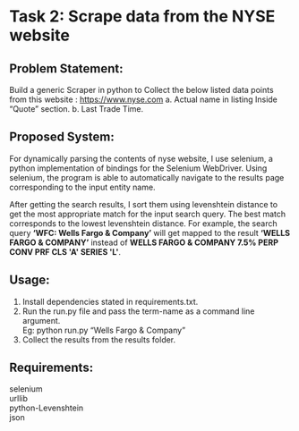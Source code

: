 # Task 2: Scrape data from the NYSE website


## Problem Statement:

Build a generic Scraper in python to Collect the below listed data points from this website : https://www.nyse.com
a. Actual name in listing Inside “Quote” section.
b. Last Trade Time.
 

## Proposed System:

For dynamically parsing the contents of nyse website, I use selenium, a python implementation of bindings for the Selenium WebDriver. Using selenium, the program is able to automatically navigate to the results page corresponding to the input entity name. 

After getting the search results, I sort them using levenshtein distance to get the most appropriate match for the input search query. The best match corresponds to the lowest levenshtein distance. For example, the search query **‘WFC: Wells Fargo & Company’** will get mapped to the result **‘WELLS FARGO & COMPANY’**  instead of **WELLS FARGO & COMPANY 7.5% PERP CONV PRF CLS 'A' SERIES 'L'**. 

## Usage:

1. Install dependencies stated in requirements.txt. 
2. Run the run.py file and pass the term-name as a command line argument.
<br>Eg: 	python  run.py  “Wells Fargo & Company” <br>
3. Collect the results from the results folder.

## Requirements:
selenium <br>
urllib <br>
python-Levenshtein <br>
json



